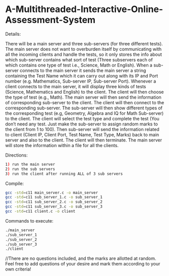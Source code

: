 # A-Multithreaded-Interactive-Online-Assessment-System

Details:

There will be a main server and three sub-servers (for three different tests). The main server does not want to overburden itself by communicating with all the incoming clients and handle the tests, so it only stores the info about which sub-server contains what sort of test (Three subservers each of which contains one type of test i.e., Science, Math or English). When a sub-server connects to the main server it sends the main server a string containing the Test Name which it can carry out along with its IP and Port number (e.g. Mathematics, Sub-server IP, Sub-server Port). Whenever a client connects to the main server, it will display three kinds of tests (Science, Mathematics and English) to the client. The client will then choose the type of test (e.g., Math). The main server will then send the information of corresponding sub-server to the client. The client will then connect to the corresponding sub-server. The sub-server will then show different types of the corresponding test (e.g, Geometry, Algebra and IQ for Math Sub-server) to the client. The client will select the test type and complete the test (You don’t need any test. Just make the sub-server to assign random marks to the client from 1 to 100). Then sub-server will send the information related to client (Client IP, Client Port, Test Name, Test Type, Marks) back to main server and also to the client. The client will then terminate. The main server will store the information within a file for all the clients.

Directions:
```bash
1) run the main server
2) run the sub servers
3) run the client after running ALL of 3 sub servers 
```

Compile:
```bash
gcc -std=c11 main_server.c -o main_server
gcc -std=c11 sub_server_1.c -o sub_server_1
gcc -std=c11 sub_server_2.c -o sub_server_2
gcc -std=c11 sub_server_3.c -o sub_server_3
gcc -std=c11 client.c -o client
```

Commands to execute:
```bash
./main_server
./sub_server_1
./sub_server_2
./sub_server_3
./client
```

//There are no questions included, and the marks are allotted at random. Feel free to add questions of your desire and mark them according to your own criteria!
